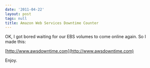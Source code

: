 ```yaml
---
date: '2011-04-22'
layout: post
tags: null
title: Amazon Web Services Downtime Counter
---
```


OK, I got bored waiting for our EBS volumes to come online again. So I made
this:

[http://www.awsdowntime.com](http://www.awsdowntime.com)

Enjoy.